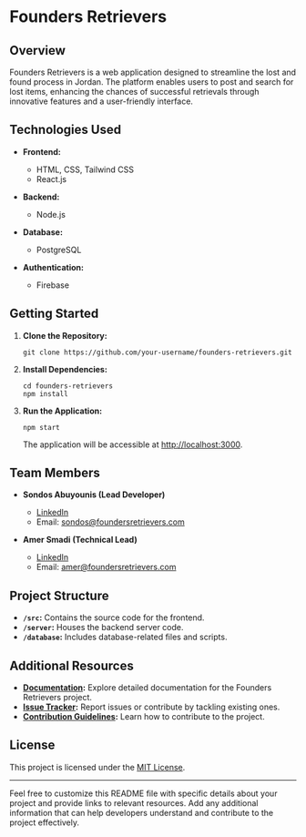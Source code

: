 # Founders Retrievers

## Overview

Founders Retrievers is a web application designed to streamline the lost and found process in Jordan. The platform enables users to post and search for lost items, enhancing the chances of successful retrievals through innovative features and a user-friendly interface.

## Technologies Used

- **Frontend:**
  - HTML, CSS, Tailwind CSS
  - React.js

- **Backend:**
  - Node.js

- **Database:**
  - PostgreSQL

- **Authentication:**
  - Firebase

## Getting Started

1. **Clone the Repository:**
   ```
   git clone https://github.com/your-username/founders-retrievers.git
   ```

2. **Install Dependencies:**
   ```
   cd founders-retrievers
   npm install
   ```

3. **Run the Application:**
   ```
   npm start
   ```

   The application will be accessible at [http://localhost:3000](http://localhost:3000).

## Team Members

- **Sondos Abuyounis (Lead Developer)**
  - [LinkedIn](#)
  - Email: [sondos@foundersretrievers.com](mailto:sondos@foundersretrievers.com)

- **Amer Smadi (Technical Lead)**
  - [LinkedIn](#)
  - Email: [amer@foundersretrievers.com](mailto:amer@foundersretrievers.com)

## Project Structure

- **`/src`:** Contains the source code for the frontend.
- **`/server`:** Houses the backend server code.
- **`/database`:** Includes database-related files and scripts.

## Additional Resources

- **[Documentation](#):** Explore detailed documentation for the Founders Retrievers project.
- **[Issue Tracker](https://github.com/your-username/founders-retrievers/issues):** Report issues or contribute by tackling existing ones.
- **[Contribution Guidelines](CONTRIBUTING.md):** Learn how to contribute to the project.

## License

This project is licensed under the [MIT License](LICENSE).

---

Feel free to customize this README file with specific details about your project and provide links to relevant resources. Add any additional information that can help developers understand and contribute to the project effectively.